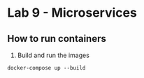 # Lab 9 - Microservices

## How to run containers

1.  Build and run the images

```
docker-compose up --build
```
